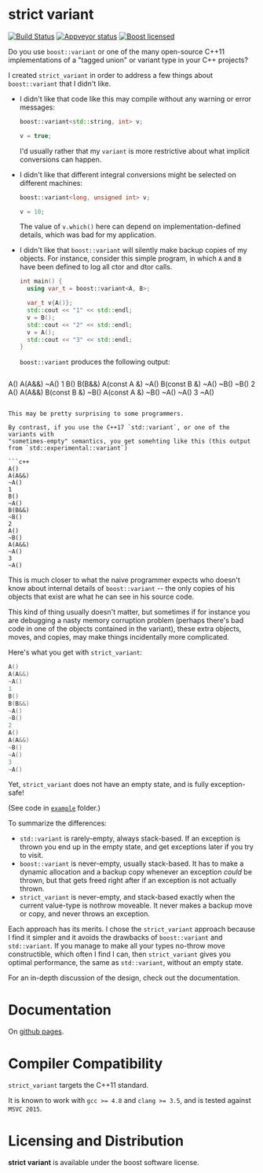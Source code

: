 # strict variant

[![Build Status](https://travis-ci.org/cbeck88/strict-variant.svg?branch=master)](http://travis-ci.org/cbeck88/strict-variant)
[![Appveyor status](https://ci.appveyor.com/api/projects/status/github/cbeck88/strict-variant?branch=master&svg=true)](https://ci.appveyor.com/project/cbeck88/strict-variant)
[![Boost licensed](https://img.shields.io/badge/license-Boost-blue.svg)](./LICENSE)

Do you use `boost::variant` or one of the many open-source C++11 implementations of a "tagged union" or variant type
in your C++ projects?

I created `strict_variant` in order to address a few things about `boost::variant` that I didn't like.

- I didn't like that code like this may compile without any warning or error messages:

  ```c++
  boost::variant<std::string, int> v;  

  v = true;  
  ```
  
  I'd usually rather that my `variant` is more restrictive about what implicit conversions can happen.

- I didn't like that different integral conversions might be selected on different machines:

  ```c++
  boost::variant<long, unsigned int> v;  

  v = 10;
  ```
  
  The value of `v.which()` here can depend on implementation-defined details, which was bad for my application.
  
- I didn't like that `boost::variant` will silently make backup copies of my objects. For instance, consider this simple program,
  in which `A` and `B` have been defined to log all ctor and dtor calls.
  
  ```c++
  int main() {
    using var_t = boost::variant<A, B>;
  
    var_t v{A()};
    std::cout << "1" << std::endl;
    v = B();
    std::cout << "2" << std::endl;
    v = A();
    std::cout << "3" << std::endl;
  }
  ```
  
  `boost::variant` produces the following output:

  ```c++
A()
A(A&&)
~A()
1
B()
B(B&&)
A(const A &)
~A()
B(const B &)
~A()
~B()
~B()
2
A()
A(A&&)
B(const B &)
~B()
A(const A &)
~B()
~A()
~A()
3
~A()
  ```
  
  This may be pretty surprising to some programmers.
   
  By contrast, if you use the C++17 `std::variant`, or one of the variants with
  "sometimes-empty" semantics, you get somehting like this (this output from `std::experimental::variant`)
  
  ```c++
A()
A(A&&)
~A()
1
B()
~A()
B(B&&)
~B()
2
A()
~B()
A(A&&)
~A()
3
~A()
  ```
  
  This is much closer to what the naive programmer expects who doesn't know about internal
  details of `boost::variant` -- the only copies of his objects that exist are what he can see
  in his source code.
  
  This kind of thing usually doesn't matter, but sometimes if for instance you are
  debugging a nasty memory corruption problem (perhaps there's bad code in one of the objects contained
  in the variant),
  these extra objects, moves, and copies, may make things incidentally more complicated.
  
  Here's what you get with `strict_variant`:
  
  ```c++
A()
A(A&&)
~A()
1
B()
B(B&&)
~A()
~B()
2
A()
A(A&&)
~B()
~A()
3
~A()
  ```
  
  Yet, `strict_variant` does not have an empty state, and is fully exception-safe!

  (See code in [`example`](./example) folder.)

  To summarize the differences:

  - `std::variant` is rarely-empty, always stack-based. If an exception is thrown you end up
    in the empty state, and get exceptions later if you try to visit.
  - `boost::variant` is never-empty, usually stack-based. It has to make a dynamic allocation
    and a backup copy whenever an exception *could* be thrown, but that gets freed right after
    if an exception is not actually thrown.
  - `strict_variant` is never-empty, and stack-based exactly when the current value-type is
    nothrow moveable. It never makes a backup move or copy, and never throws an exception.
   
  Each approach has its merits. I chose the `strict_variant` approach because I find it
  simpler and it avoids the drawbacks of `boost::variant` and `std::variant`. If you manage
  to make all your types no-throw move constructible, which often I find I can, then `strict_variant`
  gives you optimal performance, the same as `std::variant`, without an empty state.


For an in-depth discussion of the design, check out the documentation.

Documentation
=============

On [github pages](https://cbeck88.github.io/strict-variant/index.html).

Compiler Compatibility
======================

`strict_variant` targets the C++11 standard.

It is known to work with `gcc >= 4.8` and `clang >= 3.5`, and is tested against `MSVC 2015`.

Licensing and Distribution
==========================

**strict variant** is available under the boost software license.

